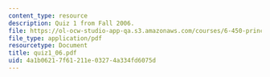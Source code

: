 ```yaml
---
content_type: resource
description: Quiz 1 from Fall 2006.
file: https://ol-ocw-studio-app-qa.s3.amazonaws.com/courses/6-450-principles-of-digital-communications-i-fall-2006/4a1b06217f61211e03274a334fd6075d_quiz1_06.pdf
file_type: application/pdf
resourcetype: Document
title: quiz1_06.pdf
uid: 4a1b0621-7f61-211e-0327-4a334fd6075d
---
```

